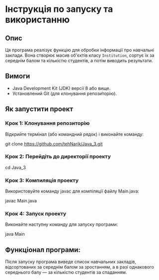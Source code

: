# Інструкція по запуску та використанню

## Опис
Ця програма реалізує функцію для обробки інформації про навчальні заклади. Вона створює масив об'єктів класу `Institution`, сортує їх за середнім балом та кількістю студентів, а потім виводить результати.

## Вимоги
- Java Development Kit (JDK) версії 8 або вище.
- Установлений Git (для клонування репозиторію).

## Як запустити проект

### Крок 1: Клонування репозиторію
Відкрийте термінал (або командний рядок) і виконайте команду:

git clone https://github.com/tehNarik/Java_3.git

### Крок 2: Перейдіть до директорії проекту
cd Java_3

### Крок 3: Компиляція проекту
Використовуйте команду javac для компіляції файлу Main.java:

javac Main.java

### Крок 4: Запуск проекту
Виконайте наступну команду для запуску програми:

java Main

## Функціонал програми:

Після запуску програма виведе список навчальних закладів, відсортованих за середнім балом за зростанням, а в разі однакового середнього балу — за кількістю студентів за спаданням.

